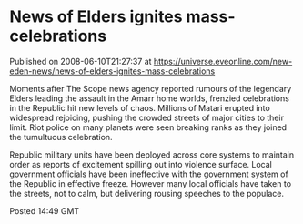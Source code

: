# News of Elders ignites mass-celebrations
Published on 2008-06-10T21:27:37 at https://universe.eveonline.com/new-eden-news/news-of-elders-ignites-mass-celebrations

Moments after The Scope news agency reported rumours of the legendary Elders leading the assault in the Amarr home worlds, frenzied celebrations in the Republic hit new levels of chaos. Millions of Matari erupted into widespread rejoicing, pushing the crowded streets of major cities to their limit. Riot police on many planets were seen breaking ranks as they joined the tumultuous celebration.

Republic military units have been deployed across core systems to maintain order as reports of excitement spilling out into violence surface. Local government officials have been ineffective with the government system of the Republic in effective freeze. However many local officials have taken to the streets, not to calm, but delivering rousing speeches to the populace.

Posted 14:49 GMT
